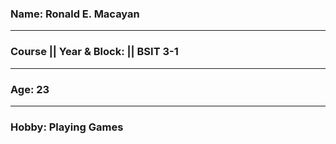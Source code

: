 ### Name: Ronald E. Macayan

---

### Course || Year & Block: || BSIT 3-1 

---

### Age: 23

---

### Hobby: Playing Games
